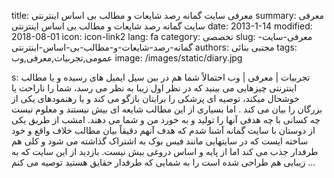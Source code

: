 title: معرفی سایت گمانه  رصد شایعات و مطالب بی اساس اینترنتی
summary: معرفی سایت گمانه  رصد شایعات و مطالب بی اساس اینترنتی
date: 2013-1-14
modified: 2018-08-01
icon:  icon-link2
lang: fa
category: تخصصی
slug: معرفی-سایت-گمانه-رصد-شایعات-و-مطالب-بی-اساس-اینترنتی
authors: مجتبی بنائی
tags: عمومی,تجربیات,معرفی,وب
image: /images/static/diary.jpg

s: تجربیات | معرفی | وب احتمالاً شما هم در بین سیل ایمیل های رسیده و یا مطالب اینترنتی چیزهایی می بینید که در نظر اول زیبا به نظر می رسد، شما را ناراحت یا خوشحال میکند، توصیه ای پزشکی را برایتان بازگو می کند و یا رهنمودهای یکی از بزرگان را بیان می کند .  اما بسیاری از این مطالب شایعه ای بیش نیستند و معلوم نیست چه کسانی با چه هدفی آنها را تولید و به خورد من و شما می دهند. امشب از طریق یکی از دوستان با سایت گمانه آشنا شدم که هدف آنهم دقیقاً بیان مطالب خلاف واقع و خود ساخته ایست که در سایتهایی مانند فیس بوک به اشتراک گذاشته می شود و کلی هم طرفدار جذب می کند اما از پایه و اساس دروغی بیش نیست.  بازدید از این سایت که به زیبایی هم طراحی شده است را به شمایی که طرفدار حقایق هستید توصیه می کنم ...